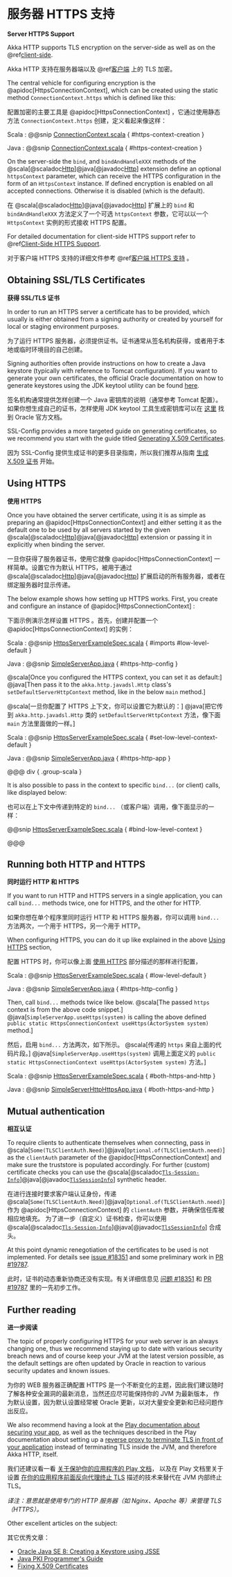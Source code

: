# 服务器 HTTPS 支持
**Server HTTPS Support**

Akka HTTP supports TLS encryption on the server-side as well as on the @ref[client-side](../client-side/client-https-support.md).

Akka HTTP 支持在服务器端以及 @ref[客户端](../client-side/client-https-support.md)  上的 TLS 加密。

The central vehicle for configuring encryption is the @apidoc[HttpsConnectionContext], which can be created using
the static method `ConnectionContext.https` which is defined like this:

配置加密的主要工具是 @apidoc[HttpsConnectionContext] ，它通过使用静态方法 `ConnectionContext.https` 创建，定义看起来像这样：

Scala
:  @@snip [ConnectionContext.scala]($akka-http$/akka-http-core/src/main/scala/akka/http/scaladsl/ConnectionContext.scala) { #https-context-creation }

Java
:  @@snip [ConnectionContext.scala]($akka-http$/akka-http-core/src/main/scala/akka/http/javadsl/ConnectionContext.scala) { #https-context-creation }

On the server-side the `bind`, and `bindAndHandleXXX` methods of the @scala[@scaladoc[Http](akka.http.scaladsl.Http$)]@java[@javadoc[Http](akka.http.javadsl.Http)] extension define an
optional `httpsContext` parameter, which can receive the HTTPS configuration in the form of an `HttpsContext`
instance.
If defined encryption is enabled on all accepted connections. Otherwise it is disabled (which is the default).

在 @scala[@scaladoc[Http](akka.http.scaladsl.Http$)]@java[@javadoc[Http](akka.http.javadsl.Http)] 扩展上的 `bind` 和 `bindAndHandleXXX` 方法定义了一个可选 `httpsContext` 参数，它可以以一个 `HttpsContext` 实例的形式接收 HTTPS 配置。

For detailed documentation for client-side HTTPS support refer to @ref[Client-Side HTTPS Support](../client-side/client-https-support.md).

对于客户端 HTTPS 支持的详细文件参考 @ref[客户端 HTTPS 支持](../client-side/client-https-support.md) 。

## Obtaining SSL/TLS Certificates
**获得 SSL/TLS 证书**

In order to run an HTTPS server a certificate has to be provided, which usually is either obtained from a signing
authority or created by yourself for local or staging environment purposes.

为了运行 HTTPS 服务器，必须提供证书。证书通常从签名机构获得，或者用于本地或临时环境目的自己创建。

Signing authorities often provide instructions on how to create a Java keystore (typically with reference to Tomcat
configuration). If you want to generate your own certificates, the official Oracle documentation on how to generate
keystores using the JDK keytool utility can be found [here](https://docs.oracle.com/javase/8/docs/technotes/tools/unix/keytool.html).

签名机构通常提供怎样创建一个 Java 密钥库的说明（通常参考 Tomcat 配置）。
如果你想生成自己的证书，怎样使用 JDK keytool 工具生成密钥库可以在 [这里](https://docs.oracle.com/javase/8/docs/technotes/tools/unix/keytool.html) 找到 Oracle 官方文档。

SSL-Config provides a more targeted guide on generating certificates, so we recommend you start with the guide
titled [Generating X.509 Certificates](https://lightbend.github.io/ssl-config/CertificateGeneration.html).

因为 SSL-Config 提供生成证书的更多目录指南，所以我们推荐从指南 [生成 X.509 证书](https://lightbend.github.io/ssl-config/CertificateGeneration.html) 开始。

<a id="using-https"></a>
## Using HTTPS
**使用 HTTPS**

Once you have obtained the server certificate, using it is as simple as preparing an @apidoc[HttpsConnectionContext]
and either setting it as the default one to be used by all servers started by the given @scala[@scaladoc[Http](akka.http.scaladsl.Http$)]@java[@javadoc[Http](akka.http.javadsl.Http)] extension
or passing it in explicitly when binding the server.

一旦你获得了服务器证书，使用它就像 @apidoc[HttpsConnectionContext] 一样简单。设置它作为默认 HTTPS，被用于通过 @scala[@scaladoc[Http](akka.http.scaladsl.Http$)]@java[@javadoc[Http](akka.http.javadsl.Http)] 扩展启动的所有服务器，或者在绑定服务器时显示传递。

The below example shows how setting up HTTPS works.
First, you create and configure an instance of @apidoc[HttpsConnectionContext] :

下面示例演示怎样设置 HTTPS 。首先，创建并配置一个 @apidoc[HttpsConnectionContext] 的实例：

Scala
:  @@snip [HttpsServerExampleSpec.scala]($test$/scala/docs/http/scaladsl/server/HttpsServerExampleSpec.scala) { #imports #low-level-default }

Java
:  @@snip [SimpleServerApp.java]($akka-http$/akka-http-tests/src/main/java/akka/http/javadsl/server/examples/simple/SimpleServerApp.java) { #https-http-config }

@scala[Once you configured the HTTPS context, you can set it as default:]
@java[Then pass it to the `akka.http.javadsl.Http` class's `setDefaultServerHttpContext` method, like in the below `main` method.]

@scala[一旦你配置了 HTTPS 上下文，你可以设置它为默认的：]
@java[把它传到 `akka.http.javadsl.Http` 类的 `setDefaultServerHttpContext` 方法，像下面 `main` 方法里面做的一样。]

Scala
:  @@snip [HttpsServerExampleSpec.scala]($test$/scala/docs/http/scaladsl/server/HttpsServerExampleSpec.scala) { #set-low-level-context-default }

Java
: @@snip [SimpleServerApp.java]($akka-http$/akka-http-tests/src/main/java/akka/http/javadsl/server/examples/simple/SimpleServerApp.java) { #https-http-app }

@@@ div { .group-scala }

It is also possible to pass in the context to specific `bind...` (or client) calls, like displayed below:

也可以在上下文中传递到特定的 `bind...` （或客户端）调用，像下面显示的一样：

@@snip [HttpsServerExampleSpec.scala]($test$/scala/docs/http/scaladsl/server/HttpsServerExampleSpec.scala) { #bind-low-level-context }

@@@

## Running both HTTP and HTTPS
**同时运行 HTTP 和 HTTPS**

If you want to run HTTP and HTTPS servers in a single application, you can call `bind...` methods twice,
one for HTTPS, and the other for HTTP.

如果你想在单个程序里同时运行 HTTP 和 HTTPS 服务器，你可以调用 `bind...` 方法两次，一个用于 HTTPS，另一个用于 HTTP。

When configuring HTTPS, you can do it up like explained in the above [Using HTTPS](#using-https) section,

配置 HTTPS 时，你可以像上面 [使用 HTTPS](#using-https) 部分描述的那样进行配置，

Scala
:  @@snip [HttpsServerExampleSpec.scala]($test$/scala/docs/http/scaladsl/server/HttpsServerExampleSpec.scala) { #low-level-default }

Java
:  @@snip [SimpleServerApp.java]($akka-http$/akka-http-tests/src/main/java/akka/http/javadsl/server/examples/simple/SimpleServerApp.java) { #https-http-config }

Then, call `bind...` methods twice like below.
@scala[The passed `https` context is from the above code snippet.]
@java[`SimpleServerApp.useHttps(system)` is calling the above defined `public static HttpsConnectionContext useHttps(ActorSystem system)` method.]

然后，启用 `bind...` 方法两次，如下所示。
@scala[传递的 `https` 来自上面的代码片段。]
@java[`SimpleServerApp.useHttps(system)` 调用上面定义的 `public static HttpsConnectionContext useHttps(ActorSystem system)` 方法。]

Scala
:  @@snip [HttpsServerExampleSpec.scala]($test$/scala/docs/http/scaladsl/server/HttpsServerExampleSpec.scala) { #both-https-and-http }

Java
:  @@snip [SimpleServerHttpHttpsApp.java]($akka-http$/akka-http-tests/src/main/java/akka/http/javadsl/server/examples/simple/SimpleServerHttpHttpsApp.java) { #both-https-and-http }

## Mutual authentication
**相互认证**

To require clients to authenticate themselves when connecting, pass in @scala[`Some(TLSClientAuth.Need)`]@java[`Optional.of(TLSClientAuth.need)`] as the `clientAuth` parameter of the
@apidoc[HttpsConnectionContext]
and make sure the truststore is populated accordingly. For further (custom) certificate checks you can use the
@scala[@scaladoc[`Tls-Session-Info`](akka.http.scaladsl.model.headers.Tls$minusSession$minusInfo)]@java[@javadoc[`TlsSessionInfo`](akka.http.javadsl.model.headers.TlsSessionInfo)] synthetic header.

在进行连接时要求客户端认证身份，传递 @scala[`Some(TLSClientAuth.Need)`]@java[`Optional.of(TLSClientAuth.need)`] 作为 @apidoc[HttpsConnectionContext] 的 `clientAuth` 参数，并确保信任库被相应地填充。
为了进一步（自定义）证书检查，你可以使用 @scala[@scaladoc[`Tls-Session-Info`](akka.http.scaladsl.model.headers.Tls$minusSession$minusInfo)]@java[@javadoc[`TlsSessionInfo`](akka.http.javadsl.model.headers.TlsSessionInfo)] 合成头。

At this point dynamic renegotiation of the certificates to be used is not implemented. For details see [issue #18351](https://github.com/akka/akka/issues/18351)
and some preliminary work in [PR #19787](https://github.com/akka/akka/pull/19787).

此时，证书的动态重新协商还没有实现。有关详细信息见 [问题 #18351](https://github.com/akka/akka/issues/18351)
和 [PR #19787](https://github.com/akka/akka/pull/19787) 里的一先初步工作。

## Further reading
**进一步阅读**

The topic of properly configuring HTTPS for your web server is an always changing one,
thus we recommend staying up to date with various security breach news and of course
keep your JVM at the latest version possible, as the default settings are often updated by
Oracle in reaction to various security updates and known issues.

为你的 WEB 服务器正确配置 HTTPS 是一个不断变化的主题，因此我们建议随时了解各种安全漏洞的最新消息，当然还应尽可能保持你的 JVM 为最新版本，
作为默认设置，因为默认设置经常被 Oracle 更新，以对大量安全更新和已经问题作出反应。 

We also recommend having a look at the [Play documentation about securing your app](https://www.playframework.com/documentation/2.5.x/ConfiguringHttps#ssl-certificates),
as well as the techniques described in the Play documentation about setting up a [reverse proxy to terminate TLS in
front of your application](https://www.playframework.com/documentation/2.5.x/HTTPServer) instead of terminating TLS inside the JVM, and therefore Akka HTTP, itself.

我们还建议看一看 [关于保护你的应用程序的 Play 文档](https://www.playframework.com/documentation/2.5.x/ConfiguringHttps#ssl-certificates)，
以及在 Play 文档里关于设置 [在你的应用程序前面反向代理终止 TLS](https://www.playframework.com/documentation/2.5.x/HTTPServer) 描述的技术来替代在 JVM 内部终止 TLS。

*译注：意思就是使用专门的 HTTP 服务器（如 Nginx、Apache 等）来管理 TLS（HTTPS）。*

Other excellent articles on the subject:

其它优秀文章：

 * [Oracle Java SE 8: Creating a Keystore using JSSE](https://docs.oracle.com/javase/8/docs/technotes/guides/security/jsse/JSSERefGuide.html#CreateKeystore)
 * [Java PKI Programmer's Guide](https://docs.oracle.com/javase/8/docs/technotes/guides/security/certpath/CertPathProgGuide.html)
 * [Fixing X.509 Certificates](https://tersesystems.com/2014/03/20/fixing-x509-certificates/)
